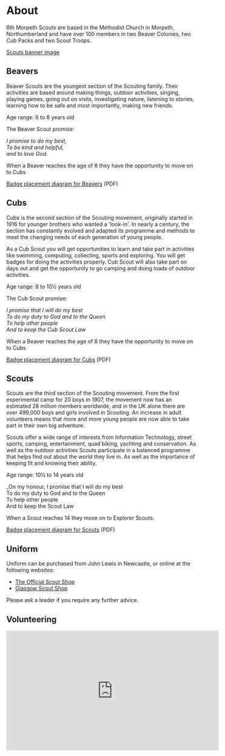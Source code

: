 # About

6th Morpeth Scouts are based in the Methodist Church in Morpeth, Northumberland and have over 100 members in two Beaver Colonies, two Cub Packs and two Scout Troops.

[Scouts banner image](images/banner.gif)

## Beavers

Beaver Scouts are the youngest section of the Scouting family. Their activities are based around making things, outdoor activities, singing, playing games, going out on visits, investigating nature, listening to stories, learning how to be safe and most importantly, making new friends.

Age range: 6 to 8 years old

The Beaver Scout promise:

_I promise to do my best,<br>
To be kind and helpful,<br>
and to love God._

When a Beaver reaches the age of 8 they have the opportunity to move on to Cubs

[Badge placement diagram for Beavers](media/BeaversUniformDiagram.pdf) (PDF)

## Cubs

Cubs is the second section of the Scouting movement, originally started in 1916 for younger brothers who wanted a 'look-in'. In nearly a century, the section has constantly evolved and adapted its programme and methods to meet the changing needs of each generation of young people.

As a Cub Scout you will get opportunities to learn and take part in activities like swimming, computing, collecting, sports and exploring. You will get badges for doing the activities properly. Cub Scout will also take part on days out and get the opportunity to go camping and doing loads of outdoor activities.

Age range: 8 to 10½ years old

The Cub Scout promise:

_I promise that I will do my best<br>
To do my duty to God and to the Queen<br>
To help other people<br>
And to keep the Cub Scout Law_

When a Beaver reaches the age of 8 they have the opportunity to move on to Cubs

[Badge placement diagram for Cubs](media/CubsUniformDiagram.pdf) (PDF)

## Scouts

Scouts are the third section of the Scouting movement. From the first experimental camp for 20 boys in 1907, the movement now has an estimated 28 million members worldwide, and in the UK alone there are over 499,000 boys and girls involved in Scouting. An increase in adult volunteers means that more and more young people are now able to take part in their own big adventure.

Scouts offer a wide range of interests from Information Technology, street sports, camping, entertainment, quad biking, yachting and conservation. As well as the outdoor activities Scouts participate in a balanced programme that helps find out about the world they live in. As well as the importance of keeping fit and knowing their ability.

Age range: 10½ to 14 years old

_On my honour, I promise that I will do my best<br>
To do my duty to God and to the Queen<br>
To help other people<br>
And to keep the Scout Law

When a Scout reaches 14 they move on to Explorer Scouts.

[Badge placement diagram for Scouts](media/ScoutsUniformDiagram.pdf) (PDF)

## Uniform

Uniform can be purchased from John Lewis in Newcastle, or online at the following websites:

* [The Official Scout Shop](http://shop.scouts.org.uk)
* [Glasgow Scout Shop](https://www.glasgowscoutshop.com)

Please ask a leader if you require any further advice.

## Volunteering

<iframe width="560" height="315" src="https://www.youtube-nocookie.com/embed/_8NB4gHSWfY?rel=0" frameborder="0" allowfullscreen></iframe>
